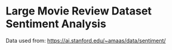 # Large Movie Review Dataset Sentiment Analysis 


Data used from: https://ai.stanford.edu/~amaas/data/sentiment/
